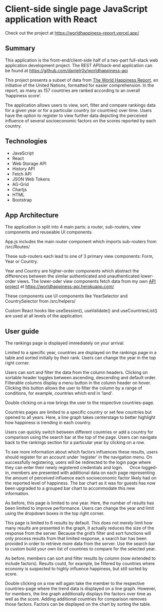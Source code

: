 # Client-side single page JavaScript application with React
Check out the project at https://worldhappiness-report.vercel.app/

## Summary
This application is the front-end/client-side half of a two-part full-stack web application development project. The REST API/back-end application can be found at https://github.com/danielr0y/worldhappiness-api

This project presents a subset of data from [The World Happiness Report](https://worldhappiness.report/), an initiative of the United Nations, formatted for easier comprehension. In the report, as many as 157 countries are ranked according to an overall ‘happiness score’.

The application allows users to view, sort, filter and compare rankings data for a given year or for a particular country (or countries) over time. Users have the option to register to view further data depicting the perceived influence of several socioeconomic factors on the scores reported by each country.

## Technologies
* JavaScript
* React
* Web Storage API
* History API
* Fetch API
* JSON Web Tokens
* AG-Grid
* Chartjs
* HTML
* Bootstrap

## App Architecture 
The application is split into 4 main parts: a router, sub-routers, view components and reuseable UI components.

App.js includes the main router component which imports sub-routers from /src/Routes/

These sub-routers each lead to one of 3 primary view components: Form, Year or Country. 

Year and Country are higher-order components which abstract the differences between the similar authenticated and unauthenticated lower-order views. The lower-oder view components fetch data from my own [API project](https://github.com/danielr0y/worldhappiness-api) at https://worldhappiness-api.herokuapp.com/  

These components use UI components like YearSelector and CountrySelector from /src/helpers/

Custom React hooks like useSession(), useValidate() and useCountriesList() are used at all levels of the application.

## User guide  
The rankings page is displayed immediately on your arrival.

Limited to a specific year, countries are displayed on the rankings page in a table and sorted initially by their rank. Users can change the year in the top right corner.
 
Users can sort and filter the data from the column headers. Clicking on sortable header toggles between ascending, descending and default order. Filterable columns display a menu button in the column header on hover. Clicking this button allows the user to filter the column by a range of conditions, for example, countries which end in ‘land’. 

Double clicking on a row brings the user to the respective countries-page.

Countries pages are limited to a specific country or set few countries but opened to all years. Here, a line graph takes centerstage to better highlight how happiness is trending in each country.

Users can quickly switch between different countries or add a country for comparison using the search bar at the top of the page. Users can navigate back to the rankings section for a particular year by clicking on a row.

To see more information about which factors influences these results, users should register for an account under ‘register’ in the navigation menu. 
On successfully registering, users will be redirected to the login page where they can enter their newly registered credentials and login.
 
Once logged-in, members are presented with additional data on each page representing the amount of perceived influence each socioeconomic factor likely had on the reported level of happiness. The bar chart as it was for guests has now been upgraded to a grouped bar chart to accommodate this new information.

As before, this page is limited to one year. Here, the number of results has been limited to improve performance. Users can change the year and limit using the dropdown boxes in the top right corner.

This page is limited to 6 results by default. This does not merely limit how many results are presented in the graph, it actually reduces the size of the response from the server. Because the grid’s filter and sort functions will only process results from that limited response, a search bar has been provided in order to retrieve more data from the server. Use the search bar to custom build your own list of countries to compare for the selected year.
 
As before, members can sort and filter results by column (now extended to include factors). Results could, for example, be filtered by countries where economy is suspected to highly influence happiness, but still sorted by score. 

Double clicking on a row will again take the member to the respective countries-page where the trend data is displayed on a line graph. However, for members, the line graph additionally displays the factors over time as well as the score. Adding additional countries for comparison removes those factors. Factors can be displayed on the chart by sorting the table.
